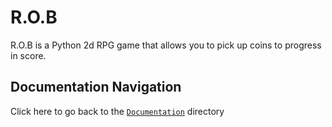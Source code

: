 # R.O.B

R.O.B is a Python 2d RPG game that allows you to pick up coins to progress in score.

## Documentation Navigation

Click here to go back to the [`Documentation`](Documentation) directory
